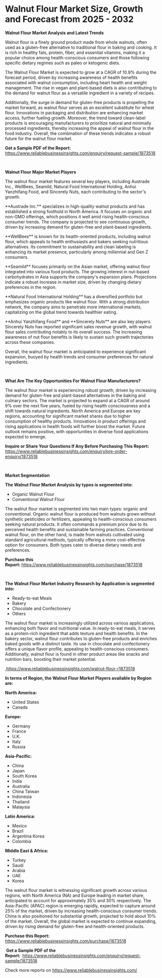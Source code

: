 <p><h1>Walnut Flour Market Size, Growth and Forecast from 2025 - 2032</h1></p><p><strong>Walnut Flour Market Analysis and Latest Trends</strong></p>
<p><p>Walnut flour is a finely ground product made from whole walnuts, often used as a gluten-free alternative to traditional flour in baking and cooking. It is rich in healthy fats, protein, fiber, and essential vitamins, making it a popular choice among health-conscious consumers and those following specific dietary regimes such as paleo or ketogenic diets.</p><p>The Walnut Flour Market is expected to grow at a CAGR of 10.9% during the forecast period, driven by increasing awareness of health benefits associated with walnut consumption, including heart health and weight management. The rise in vegan and plant-based diets is also contributing to the demand for walnut flour as a versatile ingredient in a variety of recipes. </p><p>Additionally, the surge in demand for gluten-free products is propelling the market forward, as walnut flour serves as an excellent substitute for wheat flour. Innovations in packaging and distribution are enhancing market access, further fueling growth. Moreover, the trend toward clean-label products is encouraging manufacturers to prioritize natural and minimally processed ingredients, thereby increasing the appeal of walnut flour in the food industry. Overall, the combination of these trends indicates a robust future for the walnut flour market.</p></p>
<p><strong>Get a Sample PDF of the Report:&nbsp;</strong> <a href="https://www.reliablebusinessinsights.com/enquiry/request-sample/1873518?utm_campaign=2209&utm_medium=2&utm_source=Github&utm_content=ia&utm_term=15022025&utm_id=walnut-flour">https://www.reliablebusinessinsights.com/enquiry/request-sample/1873518</a></p>
<p>&nbsp;</p>
<p><strong>Walnut Flour Major Market Players</strong></p>
<p><p>The walnut flour market features several key players, including Austrade Inc., WellBees, Seamild, Natural Food International Holding, Anhui Yanzhifang Food, and Sincerely Nuts, each contributing to the sector's growth.</p><p>**Austrade Inc.** specializes in high-quality walnut products and has established a strong foothold in North America. It focuses on organic and non-GMO offerings, which positions it well amid rising health-conscious consumer trends. The company is projected to see continuous growth, driven by increasing demand for gluten-free and plant-based ingredients.</p><p>**WellBees** is known for its health-oriented products, including walnut flour, which appeals to health enthusiasts and bakers seeking nutritious alternatives. Its commitment to sustainability and clean labeling is enhancing its market presence, particularly among millennial and Gen Z consumers.</p><p>**Seamild** focuses primarily on the Asian market, offering walnut flour integrated into various food products. The growing interest in nut-based carbohydrates in Asia supports the company's expansion plans. Projections indicate a robust increase in market size, driven by changing dietary preferences in the region.</p><p>**Natural Food International Holding** has a diversified portfolio but emphasizes organic products like walnut flour. With a strong distribution network, the company aims to penetrate more international markets, capitalizing on the global trend towards healthier eating.</p><p>**Anhui Yanzhifang Food** and **Sincerely Nuts** are also key players. Sincerely Nuts has reported significant sales revenue growth, with walnut flour sales contributing notably to its overall success. The increasing awareness of nut flour benefits is likely to sustain such growth trajectories across these companies.</p><p>Overall, the walnut flour market is anticipated to experience significant expansion, buoyed by health trends and consumer preferences for natural ingredients.</p></p>
<p>&nbsp;</p>
<p><strong>What Are The Key Opportunities For Walnut Flour Manufacturers?</strong></p>
<p><p>The walnut flour market is experiencing robust growth, driven by increasing demand for gluten-free and plant-based alternatives in the baking and culinary sectors. The market is projected to expand at a CAGR of around 9% over the next five years, fueled by rising health consciousness and a shift towards natural ingredients. North America and Europe are key regions, accounting for significant market shares due to higher consumption of healthy products. Innovations in product offerings and rising applications in health foods will further boost the market. Future outlook remains positive, with opportunities in diverse food applications expected to emerge.</p></p>
<p><strong>Inquire or Share Your Questions If Any Before Purchasing This Report:</strong> <a href="https://www.reliablebusinessinsights.com/enquiry/pre-order-enquiry/1873518?utm_campaign=2209&utm_medium=2&utm_source=Github&utm_content=ia&utm_term=15022025&utm_id=walnut-flour">https://www.reliablebusinessinsights.com/enquiry/pre-order-enquiry/1873518</a></p>
<p>&nbsp;</p>
<p><strong>Market Segmentation</strong></p>
<p><strong>The Walnut Flour Market Analysis by types is segmented into:</strong></p>
<p><ul><li>Organic Walnut Flour</li><li>Conventional Walnut Flour</li></ul></p>
<p><p>The walnut flour market is segmented into two main types: organic and conventional. Organic walnut flour is produced from walnuts grown without synthetic pesticides or fertilizers, appealing to health-conscious consumers seeking natural products. It often commands a premium price due to its perceived health benefits and sustainable farming practices. Conventional walnut flour, on the other hand, is made from walnuts cultivated using standard agricultural methods, typically offering a more cost-effective option for consumers. Both types cater to diverse dietary needs and preferences.</p></p>
<p><strong>Purchase this Report:&nbsp;</strong><a href="https://www.reliablebusinessinsights.com/purchase/1873518?utm_campaign=2209&utm_medium=2&utm_source=Github&utm_content=ia&utm_term=15022025&utm_id=walnut-flour">https://www.reliablebusinessinsights.com/purchase/1873518</a></p>
<p>&nbsp;</p>
<p><strong>The Walnut Flour Market Industry Research by Application is segmented into:</strong></p>
<p><ul><li>Ready-to-eat Meals</li><li>Bakery</li><li>Chocolate and Confectionery</li><li>Others</li></ul></p>
<p><p>The walnut flour market is increasingly utilized across various applications, enhancing both flavor and nutritional value. In ready-to-eat meals, it serves as a protein-rich ingredient that adds texture and health benefits. In the bakery sector, walnut flour contributes to gluten-free products and enriches baked goods with a distinct taste. Its use in chocolate and confectionery offers a unique flavor profile, appealing to health-conscious consumers. Additionally, walnut flour is found in other product areas like snacks and nutrition bars, boosting their market potential.</p></p>
<p><a href="https://www.reliablebusinessinsights.com/walnut-flour-r1873518?utm_campaign=2209&utm_medium=2&utm_source=Github&utm_content=ia&utm_term=15022025&utm_id=walnut-flour">&nbsp;https://www.reliablebusinessinsights.com/walnut-flour-r1873518</a></p>
<p><strong>In terms of Region, the Walnut Flour Market Players available by Region are:</strong></p>
<p>
    <p> <strong> North America: </strong>
        <ul>
            <li>United States</li>
            <li>Canada</li>
        </ul>
        </p> 
    <p> <strong> Europe: </strong>
        <ul>
            <li>Germany</li>
            <li>France</li>
            <li>U.K.</li>
            <li>Italy</li>
            <li>Russia</li>
        </ul>
        </p> 
    <p> <strong> Asia-Pacific: </strong>
        <ul>
            <li>China</li>
            <li>Japan</li>
            <li>South Korea</li>
            <li>India</li>
            <li>Australia</li>
            <li>China Taiwan</li>
            <li>Indonesia</li>
            <li>Thailand</li>
            <li>Malaysia</li>
        </ul>
        </p> 
    <p> <strong> Latin America: </strong>
        <ul>
            <li>Mexico</li>
            <li>Brazil</li>
            <li>Argentina Korea</li>
            <li>Colombia</li>
        </ul>
        </p> 
    <p> <strong> Middle East & Africa: </strong>
        <ul>
            <li>Turkey</li>
            <li>Saudi</li>
            <li>Arabia</li>
            <li>UAE</li>
            <li>Korea</li>
        </ul>
    </p>
    </p>
<p><p>The walnut flour market is witnessing significant growth across various regions, with North America (NA) and Europe leading in market share, anticipated to account for approximately 35% and 30% respectively. The Asia-Pacific (APAC) region is emerging rapidly, expected to capture around 25% of the market, driven by increasing health-conscious consumer trends. China is also positioned for substantial growth, projected to hold about 10% of the market. Overall, the global market is expected to continue expanding, driven by rising demand for gluten-free and health-oriented products.</p></p>
<p><strong>Purchase this Report: </strong><a href="https://www.reliablebusinessinsights.com/purchase/1873518?utm_campaign=2209&utm_medium=2&utm_source=Github&utm_content=ia&utm_term=15022025&utm_id=walnut-flour">https://www.reliablebusinessinsights.com/purchase/1873518</a></p>
<p>&nbsp;<strong>Get a Sample PDF of the Report:&nbsp;&nbsp;</strong><a href="https://www.reliablebusinessinsights.com/enquiry/request-sample/1873518?utm_campaign=2209&utm_medium=2&utm_source=Github&utm_content=ia&utm_term=15022025&utm_id=walnut-flour">https://www.reliablebusinessinsights.com/enquiry/request-sample/1873518</a></p>
<p><strong></strong></p>
<p>Check more reports on <a href="https://www.reliablebusinessinsights.com/?utm_campaign=2209&utm_medium=2&utm_source=Github&utm_content=ia&utm_term=15022025&utm_id=walnut-flour">https://www.reliablebusinessinsights.com/</a></p>